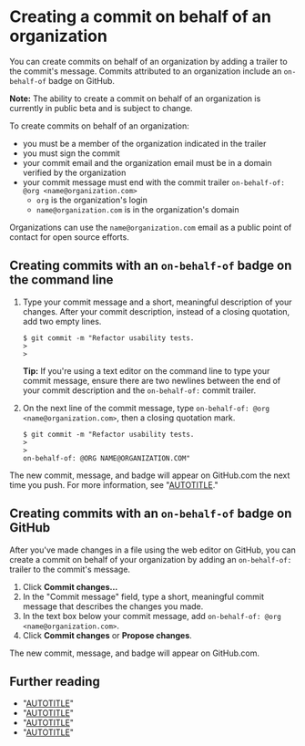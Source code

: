 # Creating a commit on behalf of an organization

You can create commits on behalf of an organization by adding a  trailer to the commit's message. Commits attributed to an organization include an `on-behalf-of` badge on GitHub.

<div class="ghd-spotlight ghd-spotlight-note border rounded-1 my-3 p-3 f5 color-border-accent-emphasis color-bg-accent">

**Note:** The ability to create a commit on behalf of an organization is currently in public beta and is subject to change.

</div>

To create commits on behalf of an organization:

- you must be a member of the organization indicated in the trailer
- you must sign the commit
- your commit email and the organization email must be in a domain verified by the organization
- your commit message must end with the commit trailer `on-behalf-of: @org <name@organization.com>`
  - `org` is the organization's login
  - `name@organization.com` is in the organization's domain

Organizations can use the `name@organization.com` email as a public point of contact for open source efforts.

## Creating commits with an `on-behalf-of` badge on the command line

1. Type your commit message and a short, meaningful description of your changes. After your commit description, instead of a closing quotation, add two empty lines.

   ```shell
   $ git commit -m "Refactor usability tests.
   >
   >
   ```

   <div class="ghd-spotlight ghd-spotlight-tip border rounded-1 my-3 p-3 f5 color-border-accent-emphasis color-bg-accent">

   **Tip:** If you're using a text editor on the command line to type your commit message, ensure there are two newlines between the end of your commit description and the `on-behalf-of:` commit trailer.

   </div>

1. On the next line of the commit message, type `on-behalf-of: @org <name@organization.com>`, then a closing quotation mark.

   ```shell
   $ git commit -m "Refactor usability tests.
   >
   >
   on-behalf-of: @ORG NAME@ORGANIZATION.COM"
   ```

The new commit, message, and badge will appear on GitHub.com the next time you push. For more information, see "[AUTOTITLE](/get-started/using-git/pushing-commits-to-a-remote-repository)."

## Creating commits with an `on-behalf-of` badge on GitHub

After you've made changes in a file using the web editor on GitHub, you can create a commit on behalf of your organization by adding an `on-behalf-of:` trailer to the commit's message.

1. Click **Commit changes...**
1. In the "Commit message" field, type a short, meaningful commit message that describes the changes you made.
1. In the text box below your commit message, add `on-behalf-of: @org <name@organization.com>`.
1. Click **Commit changes** or **Propose changes**.

The new commit, message, and badge will appear on GitHub.com.

## Further reading

- "[AUTOTITLE](/account-and-profile/setting-up-and-managing-your-github-profile/managing-contribution-settings-on-your-profile/viewing-contributions-on-your-profile)"
- "[AUTOTITLE](/account-and-profile/setting-up-and-managing-your-github-profile/managing-contribution-settings-on-your-profile/why-are-my-contributions-not-showing-up-on-my-profile)"
- "[AUTOTITLE](/repositories/viewing-activity-and-data-for-your-repository/viewing-a-projects-contributors)"
- "[AUTOTITLE](/pull-requests/committing-changes-to-your-project/creating-and-editing-commits/changing-a-commit-message)"
